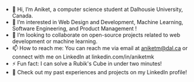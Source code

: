 - 👋 Hi, I’m Aniket, a computer science student at Dalhousie University, Canada.
- 👀 I’m interested in Web Design and Development, Machine Learning, Software Engineering, and Product Management !
- 💞️ I’m looking to collaborate on open-source projects related to web development or machine learning.
- 📫 How to reach me: You can reach me via email at aniketm@dal.ca or connect with me on LinkedIn at linkedin.com/in/aniketmk
- ⚡ Fun fact:  I can solve a Rubik's Cube in under two minutes!
- 🚀 Check out my past experiences and projects on my LinkedIn profile!

  
